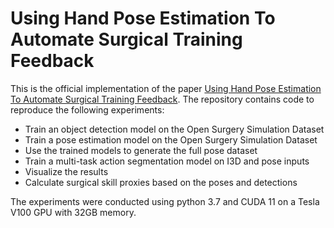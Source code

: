 # Using Hand Pose Estimation To Automate Surgical Training Feedback

This is the official implementation of the paper [Using Hand Pose Estimation To Automate Surgical Training Feedback](http://google.com).
The repository contains code to reproduce the following experiments:
- Train an object detection model on the Open Surgery Simulation Dataset
- Train a pose estimation model on the Open Surgery Simulation Dataset
- Use the trained models to generate the full pose dataset
- Train a multi-task action segmentation model on I3D and pose inputs
- Visualize the results 
- Calculate surgical skill proxies based on the poses and detections

The experiments were conducted using python 3.7 and CUDA 11 on a Tesla V100 GPU with 32GB memory.
